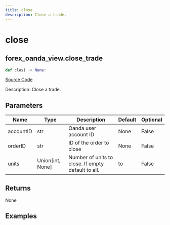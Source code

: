 ```yaml
---
title: close
description: Close a trade.
---
```

# close

## forex_oanda_view.close_trade

```python
def clos) -> None:
```
[Source Code](https://github.com/OpenBB-finance/OpenBBTerminal/tree/main/openbb_terminal/decorators.py#L279)

Description: Close a trade.

## Parameters

| Name | Type | Description | Default | Optional |
| ---- | ---- | ----------- | ------- | -------- |
| accountID | str | Oanda user account ID | None | False |
| orderID | str | ID of the order to close | None | False |
| units | Union[int, None] | Number of units to close. If empty default to all. | to | False |

## Returns

None

## Examples


